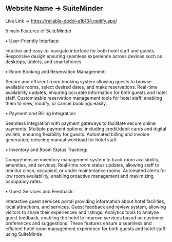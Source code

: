Website Name -> SuiteMinder
---------------------------------------------


Live Link -> https://reliable-dodol-e1b134.netlify.app/

5 main Features of SuiteMinder


• User-Friendly Interface:

Intuitive and easy-to-navigate interface for both hotel staff and guests.
Responsive design ensuring seamless experience across devices such as desktops, tablets, and smartphones.

• Room Booking and Reservation Management:

Secure and efficient room booking system allowing guests to browse available rooms, select desired dates, and make reservations.
Real-time availability updates, ensuring accurate information for both guests and hotel staff.
Customizable reservation management tools for hotel staff, enabling them to view, modify, or cancel bookings easily.

• Payment and Billing Integration:

Seamless integration with payment gateways to facilitate secure online payments.
Multiple payment options, including credit/debit cards and digital wallets, ensuring flexibility for guests.
Automated billing and invoice generation, reducing manual workload for hotel staff.

• Inventory and Room Status Tracking:

Comprehensive inventory management system to track room availability, amenities, and services.
Real-time room status updates, allowing staff to monitor clean, occupied, or under maintenance rooms.
Automated alerts for low room availability, enabling proactive management and maximizing occupancy rates.

• Guest Services and Feedback:

Interactive guest services portal providing information about hotel facilities, local attractions, and services.
Guest feedback and review system, allowing visitors to share their experiences and ratings.
Analytics tools to analyze guest feedback, enabling the hotel to improve services based on customer preferences and suggestions.
These features ensure a seamless and efficient hotel room management experience for both guests and hotel staff using SuiteMinde